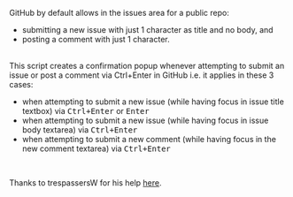 GitHub by default allows in the issues area for a public repo:  

- submitting a new issue with just 1 character as title and no body, and  
- posting a comment with just 1 character.

<br>
This script creates a confirmation popup whenever attempting to submit an issue or post a comment via Ctrl+Enter in GitHub  
i.e. it applies in these 3 cases:

- when attempting to submit a new issue (while having focus in issue title textbox) via <kbd>Ctrl+Enter</kbd> or <kbd>Enter</kbd>
- when attempting to submit a new issue (while having focus in issue body textarea) via <kbd>Ctrl+Enter</kbd>
- when attempting to submit a new comment (while having focus in the new comment textarea) via <kbd>Ctrl+Enter</kbd>

<br>

Thanks to trespassersW for his help [here](https://greasyfork.org/en/discussions/development/55889-script-for-creating-a-confirmation-popup-when-submitting-closing-an-issue-via-ctrl-enter-in-github#comment-145065).
